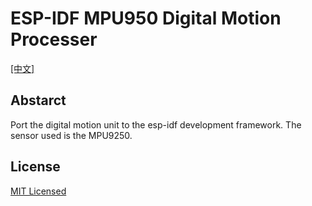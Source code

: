 # ESP-IDF MPU950 Digital Motion Processer

[[中文]](./README_CN.md)

## Abstarct

Port the digital motion unit to the esp-idf development framework. The sensor used is the MPU9250.

## License

[MIT Licensed]()